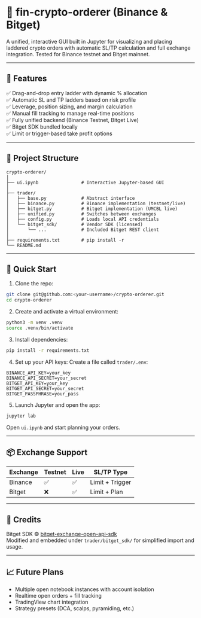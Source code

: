 # 💸 fin-crypto-orderer (Binance & Bitget)

A unified, interactive GUI built in Jupyter for visualizing and placing laddered crypto orders with automatic SL/TP calculation and full exchange integration. Tested for Binance testnet and Bitget mainnet.

---

## 🔧 Features

✅ Drag-and-drop entry ladder with dynamic % allocation  
✅ Automatic SL and TP ladders based on risk profile  
✅ Leverage, position sizing, and margin calculation  
✅ Manual fill tracking to manage real-time positions  
✅ Fully unified backend (Binance Testnet, Bitget Live)  
✅ Bitget SDK bundled locally  
✅ Limit or trigger-based take profit options

---

## 📁 Project Structure

```
crypto-orderer/
│
├── ui.ipynb                # Interactive Jupyter-based GUI
│
├── trader/
│   ├── base.py             # Abstract interface
│   ├── binance.py          # Binance implementation (testnet/live)
│   ├── bitget.py           # Bitget implementation (UMCBL live)
│   ├── unified.py          # Switches between exchanges
│   ├── config.py           # Loads local API credentials
│   └── bitget_sdk/         # Vendor SDK (licensed)
│       └── ...             # Included Bitget REST client
│
├── requirements.txt        # pip install -r
└── README.md
```

---

## 🚀 Quick Start

1. Clone the repo:
```bash
git clone git@github.com:<your-username>/crypto-orderer.git
cd crypto-orderer
```

2. Create and activate a virtual environment:
```bash
python3 -m venv .venv
source .venv/bin/activate
```

3. Install dependencies:
```bash
pip install -r requirements.txt
```

4. Set up your API keys:
Create a file called `trader/.env`:
```env
BINANCE_API_KEY=your_key
BINANCE_API_SECRET=your_secret
BITGET_API_KEY=your_key
BITGET_API_SECRET=your_secret
BITGET_PASSPHRASE=your_pass
```

5. Launch Jupyter and open the app:
```bash
jupyter lab
```
Open `ui.ipynb` and start planning your orders.

---

## 📦 Exchange Support

| Exchange | Testnet | Live | SL/TP Type |
|----------|---------|------|------------|
| Binance  | ✅       | ✅    | Limit + Trigger |
| Bitget   | ❌       | ✅    | Limit + Plan |

---

## 🙏 Credits

Bitget SDK © [bitget-exchange-open-api-sdk](https://github.com/bitget-exchange/bitget-api-sdk-python)  
Modified and embedded under `trader/bitget_sdk/` for simplified import and usage.

---

## 📈 Future Plans

- Multiple open notebook instances with account isolation  
- Realtime open orders + fill tracking  
- TradingView chart integration  
- Strategy presets (DCA, scalps, pyramiding, etc.)
